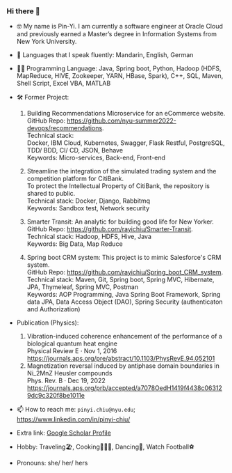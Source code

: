 ### Hi there 👋  
- 🤓 My name is Pin-Yi. I am currently a software engineer at Oracle Cloud and previously earned a Master’s degree in Information Systems from New York University.
- 💬 Languages that I speak fluently: Mandarin, English, German
- 👩‍💻 Programming Language: Java, Spring boot, Python, Hadoop (HDFS, MapReduce, HIVE, Zookeeper, YARN, HBase, Spark), C++, SQL, Maven, Shell Script, Excel VBA, MATLAB
- 🛠 Former Project:
  1. Building Recommendations Microservice for an eCommerce website.  
  GitHub Repo: https://github.com/nyu-summer2022-devops/recommendations.  
  Technical stack:  
  Docker, IBM Cloud, Kubernetes, Swagger, Flask Restful, PostgreSQL, TDD/ BDD, CI/ CD, JSON, Behave  
  Keywords: Micro-services, Back-end, Front-end
  
  2. Streamline the integration of the simulated trading system and the competition platform for CitiBank.   
  To protect the Intellectual Property of CitiBank, the repository is shared to public.   
  Technical stack: Docker, Django, Rabbitmq   
  Keywords: Sandbox test, Network security
  
  3. Smarter Transit: An analytic for building good life for New Yorker.  
  GitHub Repo: https://github.com/rayichiu/Smarter-Transit.  
  Technical stack: Hadoop, HDFS, Hive, Java  
  Keywords: Big Data, Map Reduce
  
  4. Spring boot CRM system: This project is to mimic Salesforce's CRM system.    
  GitHub Repo: https://github.com/rayichiu/Spring_boot_CRM_system.  
  Technical stack: Maven, Git, Spring boot, Spring MVC, Hibernate, JPA, Thymeleaf, Spring MVC, Postman  
  Keywords: AOP Programming, Java Spring Boot Framework, Spring data JPA, Data Access Object (DAO), Spring Security (authenticaton and Authorization)  

- Publication (Physics):
  1. Vibration-induced coherence enhancement of the performance of a biological quantum heat engine   
     Physical Review E · Nov 1, 2016   
     https://journals.aps.org/pre/abstract/10.1103/PhysRevE.94.052101   
  2. Magnetization reversal induced by antiphase domain boundaries in Ni_2MnZ Heusler compounds   
     Phys. Rev. B · Dec 19, 2022  
     https://journals.aps.org/prb/accepted/a7078OedH1419f4438c063129dc9c320f8be1011e
     
- 📫 How to reach me: `pinyi.chiu@nyu.edu`; https://www.linkedin.com/in/pinyi-chiu/
- Extra link: [Google Scholar Profile](https://scholar.google.com/citations?user=hYo-3G8AAAAJ&hl=en)
- Hobby: Traveling🏖, Cooking🧑🏻‍🍳, Dancing💃, Watch Football⚽️ 
- Pronouns: she/ her/ hers
<!--
**rayichiu/rayichiu** is a ✨ _special_ ✨ repository because its `README.md` (this file) appears on your GitHub profile.

Here are some ideas to get you started:

- 🔭 I’m currently working on ...
- 🌱 I’m currently learning ...
- 👯 I’m looking to collaborate on ...
- 🤔 I’m looking for help with ...
- 📫 How to reach me: ...
- 😄 Pronouns: ...
- ⚡ Fun fact: ...
-->
